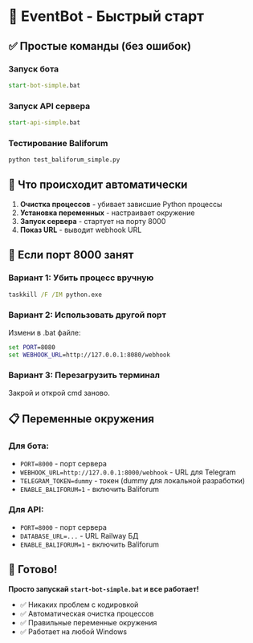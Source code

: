 # 🚀 EventBot - Быстрый старт

## ✅ Простые команды (без ошибок)

### Запуск бота
```cmd
start-bot-simple.bat
```

### Запуск API сервера
```cmd
start-api-simple.bat
```

### Тестирование Baliforum
```cmd
python test_baliforum_simple.py
```

## 🎯 Что происходит автоматически

1. **Очистка процессов** - убивает зависшие Python процессы
2. **Установка переменных** - настраивает окружение
3. **Запуск сервера** - стартует на порту 8000
4. **Показ URL** - выводит webhook URL

## 🔧 Если порт 8000 занят

### Вариант 1: Убить процесс вручную
```cmd
taskkill /F /IM python.exe
```

### Вариант 2: Использовать другой порт
Измени в .bat файле:
```cmd
set PORT=8080
set WEBHOOK_URL=http://127.0.0.1:8080/webhook
```

### Вариант 3: Перезагрузить терминал
Закрой и открой cmd заново.

## 📋 Переменные окружения

### Для бота:
- `PORT=8000` - порт сервера
- `WEBHOOK_URL=http://127.0.0.1:8000/webhook` - URL для Telegram
- `TELEGRAM_TOKEN=dummy` - токен (dummy для локальной разработки)
- `ENABLE_BALIFORUM=1` - включить Baliforum

### Для API:
- `PORT=8000` - порт сервера
- `DATABASE_URL=...` - URL Railway БД
- `ENABLE_BALIFORUM=1` - включить Baliforum

## 🎉 Готово!

**Просто запускай `start-bot-simple.bat` и все работает!**

- ✅ Никаких проблем с кодировкой
- ✅ Автоматическая очистка процессов
- ✅ Правильные переменные окружения
- ✅ Работает на любой Windows
